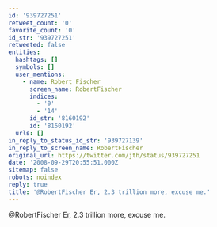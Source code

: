 ```yaml
---
id: '939727251'
retweet_count: '0'
favorite_count: '0'
id_str: '939727251'
retweeted: false
entities:
  hashtags: []
  symbols: []
  user_mentions:
    - name: Robert Fischer
      screen_name: RobertFischer
      indices:
        - '0'
        - '14'
      id_str: '8160192'
      id: '8160192'
  urls: []
in_reply_to_status_id_str: '939727139'
in_reply_to_screen_name: RobertFischer
original_url: https://twitter.com/jth/status/939727251
date: '2008-09-29T20:55:51.000Z'
sitemap: false
robots: noindex
reply: true
title: '@RobertFischer Er, 2.3 trillion more, excuse me.'
---
```


@RobertFischer Er, 2.3 trillion more, excuse me.